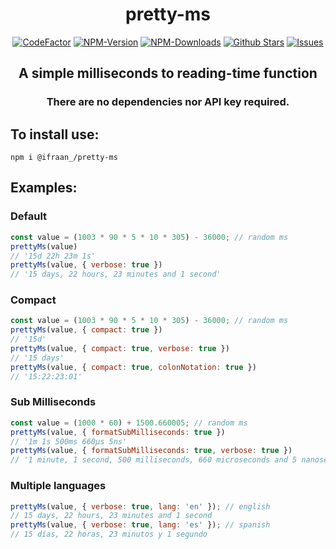 <div align="center">
    <h1>pretty-ms</h1>
    <a href="https://www.codefactor.io/repository/github/ifraan/pretty-ms"><img src="https://www.codefactor.io/repository/github/ifraan/pretty-ms/badge" alt="CodeFactor" /></a>
    <a href="https://www.npmjs.com/package/pretty-ms"><img src="https://badgen.net/npm/v/pretty-ms?color=blue" alt="NPM-Version"/></a>
    <a href="https://www.npmjs.com/package/pretty-ms"><img src="https://badgen.net/npm/dt/pretty-ms?color=blue" alt="NPM-Downloads"/></a>
    <a href="https://github.com/iFraan/pretty-ms"><img src="https://badgen.net/github/stars/iFraan/pretty-ms?color=yellow" alt="Github Stars"/></a>
    <a href="https://github.com/iFraan/pretty-ms/issues"><img src="https://badgen.net/github/open-issues/iFraan/pretty-ms?color=green" alt="Issues"/></a>
    <h2>A simple milliseconds to reading-time function</h2>
    <h3>There are no dependencies nor API key required.</h3>
</div>

## To install use:
```shell
npm i @ifraan_/pretty-ms
```
## Examples:

### Default
```js
const value = (1003 * 90 * 5 * 10 * 305) - 36000; // random ms
prettyMs(value)
// '15d 22h 23m 1s'
prettyMs(value, { verbose: true })
// '15 days, 22 hours, 23 minutes and 1 second'
```

### Compact
```js
const value = (1003 * 90 * 5 * 10 * 305) - 36000; // random ms
prettyMs(value, { compact: true })
// '15d'
prettyMs(value, { compact: true, verbose: true })
// '15 days'
prettyMs(value, { compact: true, colonNotation: true })
// '15:22:23:01'
```

### Sub Milliseconds
```js
const value = (1000 * 60) + 1500.660005; // random ms
prettyMs(value, { formatSubMilliseconds: true })
// '1m 1s 500ms 660µs 5ns'
prettyMs(value, { formatSubMilliseconds: true, verbose: true })
// '1 minute, 1 second, 500 milliseconds, 660 microseconds and 5 nanoseconds'
```

### Multiple languages
```js
prettyMs(value, { verbose: true, lang: 'en' }); // english
// 15 days, 22 hours, 23 minutes and 1 second
prettyMs(value, { verbose: true, lang: 'es' }); // spanish
// 15 días, 22 horas, 23 minutos y 1 segundo
```
